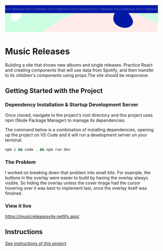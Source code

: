 <h1 align="center">
  <a href="">
    <img src="/src/assets/music-releases.svg" alt="Project Banner Image">
  </a>
</h1>

# Music Releases

Building a site that shows new albums and single releases. Practice React and creating components that will use data from Spotify, and then transfer to its children's components using props.The site should be responsive. 

## Getting Started with the Project

### Dependency Installation & Startup Development Server

Once cloned, navigate to the project's root directory and this project uses npm (Node Package Manager) to manage its dependencies.

The command below is a combination of installing dependencies, opening up the project on VS Code and it will run a development server on your terminal.

```bash
npm i && code . && npm run dev
```

### The Problem

I worked on breaking down that problem into small bits. For example, the buttons in the overlay were easier to build by having the overlay always visible. So hiding the overlay unless the cover image had the cursor hovering over it was best to implement last, once the overlay itself was finished.

### View it live

https://musicreleasesvite.netlify.app/

## Instructions

<a href="instructions.md">
   See instructions of this project
  </a>
